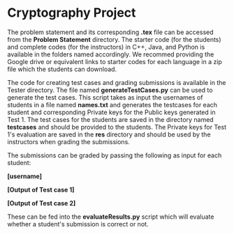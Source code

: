# Cryptography Project

The problem statement and its corresponding **.tex** file can be accessed from the **Problem Statement** directory.
The starter code (for the students) and complete codes (for the instructors) in C++, Java, and Python is available in the folders named accordingly. We recommed providing the Google drive or equivalent links to starter codes for each language in a zip file which the students can download. 

The code for creating test cases and grading submissions is available in the Tester directory. The file named **generateTestCases.py** can be used to generate the test cases. This script takes as input the usernames of students in a file named **names.txt** and generates the testcases for each student and corresponding Private keys for the Public keys generated in Test 1. The test cases for the students are saved in the directory named **testcases** and should be provided to the students. The Private keys for Test 1's evaluation are saved in the **res** directory and should be used by the instructors when grading the submissions.

The submissions can be graded by passing the following as input for each student:

**[username]**

**[Output of Test case 1]**

**[Output of Test case 2]**

These can be fed into the **evaluateResults.py** script which will evaluate whether a student's submission is correct or not.
